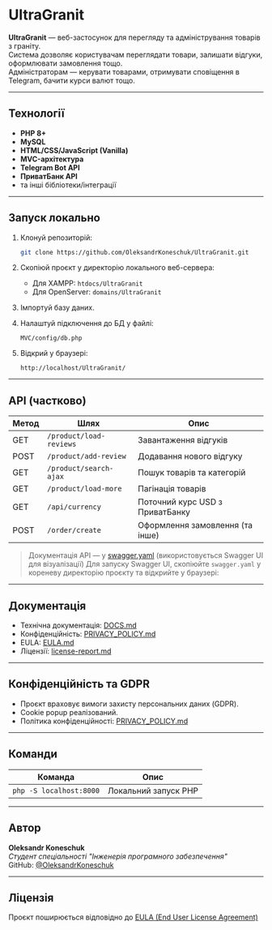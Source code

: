 # UltraGranit

**UltraGranit** — веб-застосунок для перегляду та адміністрування товарів з граніту.  
Система дозволяє користувачам переглядати товари, залишати відгуки, оформлювати замовлення тощо.  
Адміністраторам — керувати товарами, отримувати сповіщення в Telegram, бачити курси валют тощо.

---

## Технології

- **PHP 8+**
- **MySQL**
- **HTML/CSS/JavaScript (Vanilla)**
- **MVC-архітектура**
- **Telegram Bot API**
- **ПриватБанк API**
- та інші бібліотеки/інтеграції

---

## Запуск локально

1. Клонуй репозиторій:
   ```bash
   git clone https://github.com/OleksandrKoneschuk/UltraGranit.git
   ```

2. Скопіюй проєкт у директорію локального веб-сервера:
   - Для XAMPP: `htdocs/UltraGranit`
   - Для OpenServer: `domains/UltraGranit`

3. Імпортуй базу даних.

4. Налаштуй підключення до БД у файлі:
   ```
   MVC/config/db.php
   ```

5. Відкрий у браузері:
   ```
   http://localhost/UltraGranit/
   ```

---

## API (частково)

| Метод | Шлях                    | Опис                                     |
|-------|-------------------------|------------------------------------------|
| GET   | `/product/load-reviews` | Завантаження відгуків                    |
| POST  | `/product/add-review`   | Додавання нового відгуку                 |
| GET   | `/product/search-ajax`  | Пошук товарів та категорій               |
| GET   | `/product/load-more`    | Пагінація товарів                        |
| GET   | `/api/currency`         | Поточний курс USD з ПриватБанку         |
| POST  | `/order/create`         | Оформлення замовлення (та інше)         |

> Документація API — у [swagger.yaml](./swagger.yaml)
> (використовується Swagger UI для візуалізації)
> Для запуску Swagger UI, скопіюйте `swagger.yaml` у кореневу директорію проєкту та відкрийте у браузері:


---

## Документація

- Технічна документація: [DOCS.md](./DOCS.md)
- Конфіденційність: [PRIVACY_POLICY.md](./PRIVACY_POLICY.md)
- EULA: [EULA.md](./EULA.md) 
- Ліцензії: [license-report.md](./license-check-report.md)

---

## Конфіденційність та GDPR

- Проєкт враховує вимоги захисту персональних даних (GDPR).
- Cookie popup реалізований.
- Політика конфіденційності: [PRIVACY_POLICY.md](./PRIVACY_POLICY.md)

---

## Команди

| Команда                 | Опис                  |
|------------------------|------------------------|
| `php -S localhost:8000`| Локальний запуск PHP   |


---

## Автор

**Oleksandr Koneschuk**  
_Студент спеціальності "Інженерія програмного забезпечення"_  
GitHub: [@OleksandrKoneschuk](https://github.com/OleksandrKoneschuk)

---

## Ліцензія

Проєкт поширюється відповідно до [EULA (End User License Agreement)](./EULA.md)
